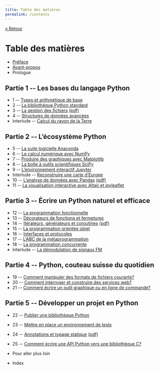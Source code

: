 ```yaml
---
title: Table des matières
permalink: /contents
---
```


[« Retour](/python/)

# Table des matières

- [Préface](/python/preface)
- [Avant-propos](/python/)
- Prologue

## Partie 1 -- Les bases du langage Python

- 1 -- [Types et arithmétique de base](arithmetique/)
- 2 -- [La bibliothèque Python standard](bibliotheque/)
- 3 -- [La gestion des fichiers](fichiers/) [(pdf)](/)
- 4 -- [Structures de données avancées](structures/)
- Interlude -- [Calcul du rayon de la Terre](cassini/)

## Partie 2 -- L’écosystème Python

- 5 -- [La suite logicielle Anaconda](anaconda/)
- 6 -- [Le calcul numérique avec NumPy](numpy/)
- 7 -- [Produire des graphiques avec Matplotlib](matplotlib/)
- 8 -- [La boîte à outils scientifiques SciPy](scipy/)
- 9 -- [L’environnement interactif Jupyter](jupyter/)
- Interlude -- [Reconstruire une carte d’Europe](projections/)
- 10 -- [L’analyse de données avec Pandas](pandas/) [(pdf)](/)
- 11 -- [La visualisation interactive avec Altair et ipyleaflet](altair/)

## Partie 3 -- Écrire un Python naturel et efficace

- 12 -- [La programmation fonctionnelle](functional/)
- 13 -- [Décorateurs de fonctions et fermetures](decorateurs/)
- 14 -- [Itérateurs, générateurs et coroutines](iteration/) [(pdf)](/)
- 15 -- [La programmation orientée objet](objects/)
- 16 -- [Interfaces et protocoles](protocols/)
- 17 -- [L’ABC de la métaprogrammation](meta/)
- 18 -- [La programmation concurrente](concurrent/)
- Interlude -- [La démodulation de signaux FM](fmradio/)

## Partie 4 -- Python, couteau suisse du quotidien

- 19 -- [Comment manipuler des formats de fichiers courants?](swiss-army/)
- 20 -- [Comment interroger et construire des services web?](requests/)
- 21 -- [Comment écrire un outil graphique ou en ligne de commande?](cli/)

## Partie 5 -- Développer un projet en Python

- 22 -- [Publier une bibliothèque Python](packaging/)
- 23 -- [Mettre en place un environnement de tests](testing/)
- 24 -- [Annotations et typage statique](typing/) [(pdf)](/)
- 25 -- [Comment écrire une API Python vers une bibliothèque C?](api/)

- Pour aller plus loin
- Index
